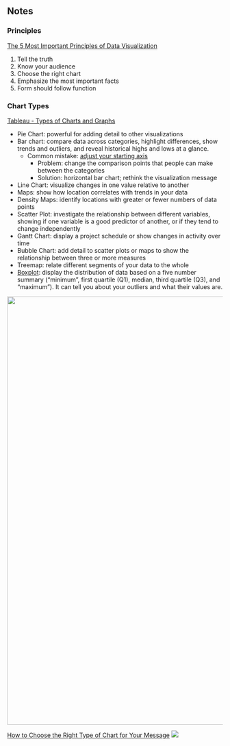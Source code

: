 ## Notes

### Principles
[The 5 Most Important Principles of Data Visualization](https://towardsdatascience.com/the-5-most-important-principles-of-data-visualization-455225a6c4b3#:~:text=Data%20visualization%2C%20in%20the%20simplest,understand%20patterns%20and%20communicate%20insights.&text=Misleading%2C%20confusing%2C%20and%20impractical%20visualizations,designers%20and%20journalists%20among%20us.)

1. Tell the truth
2. Know your audience
3. Choose the right chart
4. Emphasize the most important facts
5. Form should follow function

### Chart Types
[Tableau - Types of Charts and Graphs](https://www.tableau.com/learn/whitepapers/which-chart-or-graph-is-right-for-you)
* Pie Chart: powerful for adding detail to other visualizations
* Bar chart: compare data across categories, highlight differences, show trends and outliers, and reveal historical highs and lows at a glance.
  * Common mistake: [adjust your starting axis](https://uxdesign.cc/the-most-common-mistake-designers-make-when-adjusting-their-bar-charts-6f7405d69703) 
    * Problem: change the comparison points that people can make between the categories
    * Solution: horizontal bar chart; rethink the visualization message
* Line Chart: visualize changes in one value relative to another
* Maps: show how location correlates with trends in your data
* Density Maps: identify locations with greater or fewer numbers of data points
* Scatter Plot: investigate the relationship between different variables, showing if one variable is a good predictor of another, or if they tend to change independently
* Gantt Chart: display a project schedule or show changes in activity over time
* Bubble Chart: add detail to scatter plots or maps to show the relationship between three or more measures
* Treemap: relate different segments of your data to the whole
* [Boxplot](https://towardsdatascience.com/understanding-boxplots-5e2df7bcbd51): display the distribution of data based on a five number summary (“minimum”, first quartile (Q1), median, third quartile (Q3), and “maximum”). It can tell you about your outliers and what their values are.

<img src="https://miro.medium.com/max/924/1*NRlqiZGQdsIyAu0KzP7LaQ.png" width="800" height="1000" />



[How to Choose the Right Type of Chart for Your Message](https://education.microsoft.com/en-us/course/0a60eeb6/1)
![](https://az801952.vo.msecnd.net/uploads/b9335f90-bb61-4773-899e-3927c923b9be.png)




















